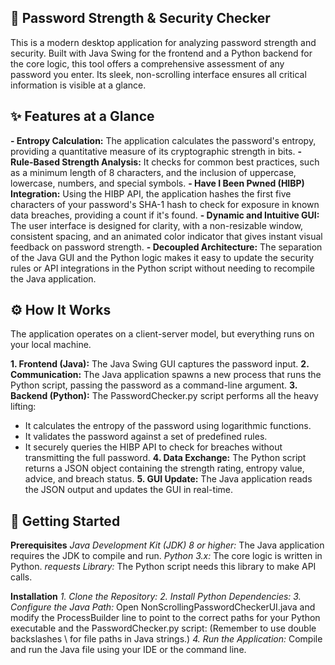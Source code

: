 ## 🔐 Password Strength & Security Checker

This is a modern desktop application for analyzing password strength and security. Built with Java Swing for the frontend and a Python backend for the core logic, this tool offers a comprehensive assessment of any password you enter. Its sleek, non-scrolling interface ensures all critical information is visible at a glance.

## ✨ Features at a Glance

**- Entropy Calculation:** The application calculates the password's entropy, providing a quantitative measure of its cryptographic strength in bits.
**- Rule-Based Strength Analysis:** It checks for common best practices, such as a minimum length of 8 characters, and the inclusion of uppercase, lowercase, numbers, and special symbols.
**- Have I Been Pwned (HIBP) Integration:** Using the HIBP API, the application hashes the first five characters of your password's SHA-1 hash to check for exposure in known data breaches, providing a count if it's found.
**- Dynamic and Intuitive GUI:** The user interface is designed for clarity, with a non-resizable window, consistent spacing, and an animated color indicator that gives instant visual feedback on password strength.
**- Decoupled Architecture:** The separation of the Java GUI and the Python logic makes it easy to update the security rules or API integrations in the Python script without needing to recompile the Java application.

## ⚙️ How It Works
The application operates on a client-server model, but everything runs on your local machine.

**1. Frontend (Java):** The Java Swing GUI captures the password input.
**2. Communication:** The Java application spawns a new process that runs the Python script, passing the password as a command-line argument.
**3. Backend (Python):** The PasswordChecker.py script performs all the heavy lifting:
 - It calculates the entropy of the password using logarithmic functions.
 - It validates the password against a set of predefined rules.
 - It securely queries the HIBP API to check for breaches without transmitting the full password.
**4. Data Exchange:** The Python script returns a JSON object containing the strength rating, entropy value, advice, and breach status.
**5. GUI Update:** The Java application reads the JSON output and updates the GUI in real-time.

## 🚀 Getting Started
**Prerequisites**
*Java Development Kit (JDK) 8 or higher:* The Java application requires the JDK to compile and run.
*Python 3.x:* The core logic is written in Python.
*requests Library:* The Python script needs this library to make API calls.

**Installation**
*1. Clone the Repository:*
*2. Install Python Dependencies:*
*3. Configure the Java Path:*
Open NonScrollingPasswordCheckerUI.java and modify the ProcessBuilder line to point to the correct paths for your Python executable and the PasswordChecker.py script:
(Remember to use double backslashes \\ for file paths in Java strings.)
*4. Run the Application:*
Compile and run the Java file using your IDE or the command line.
